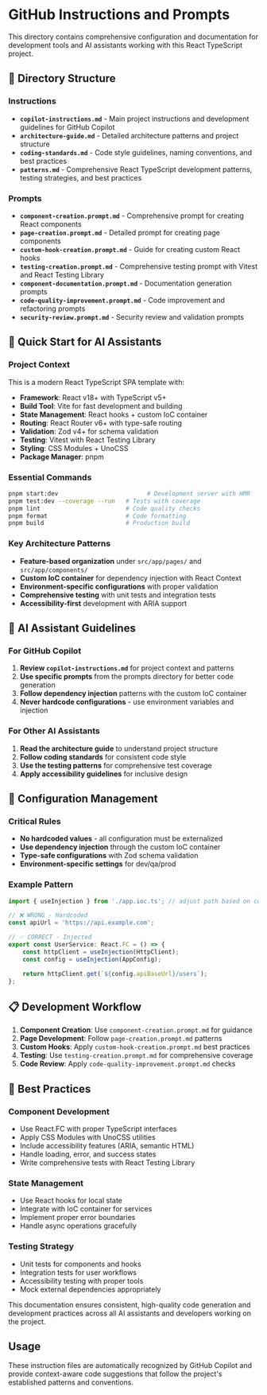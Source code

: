 # GitHub Instructions and Prompts

This directory contains comprehensive configuration and documentation for development tools and AI assistants working with this React TypeScript project.

## 📁 Directory Structure

### Instructions

- **`copilot-instructions.md`** - Main project instructions and development guidelines for GitHub Copilot
- **`architecture-guide.md`** - Detailed architecture patterns and project structure
- **`coding-standards.md`** - Code style guidelines, naming conventions, and best practices
- **`patterns.md`** - Comprehensive React TypeScript development patterns, testing strategies, and best practices

### Prompts

- **`component-creation.prompt.md`** - Comprehensive prompt for creating React components
- **`page-creation.prompt.md`** - Detailed prompt for creating page components
- **`custom-hook-creation.prompt.md`** - Guide for creating custom React hooks
- **`testing-creation.prompt.md`** - Comprehensive testing prompt with Vitest and React Testing Library
- **`component-documentation.prompt.md`** - Documentation generation prompts
- **`code-quality-improvement.prompt.md`** - Code improvement and refactoring prompts
- **`security-review.prompt.md`** - Security review and validation prompts

## 🚀 Quick Start for AI Assistants

### Project Context

This is a modern React TypeScript SPA template with:

- **Framework**: React v18+ with TypeScript v5+
- **Build Tool**: Vite for fast development and building
- **State Management**: React hooks + custom IoC container
- **Routing**: React Router v6+ with type-safe routing
- **Validation**: Zod v4+ for schema validation
- **Testing**: Vitest with React Testing Library
- **Styling**: CSS Modules + UnoCSS
- **Package Manager**: pnpm

### Essential Commands

```bash
pnpm start:dev                         # Development server with HMR
pnpm test:dev --coverage --run   # Tests with coverage
pnpm lint                        # Code quality checks
pnpm format                      # Code formatting
pnpm build                       # Production build
```

### Key Architecture Patterns

- **Feature-based organization** under `src/app/pages/` and `src/app/components/`
- **Custom IoC container** for dependency injection with React Context
- **Environment-specific configurations** with proper validation
- **Comprehensive testing** with unit tests and integration tests
- **Accessibility-first** development with ARIA support

## 🎯 AI Assistant Guidelines

### For GitHub Copilot

1. **Review `copilot-instructions.md`** for project context and patterns
2. **Use specific prompts** from the prompts directory for better code generation
3. **Follow dependency injection** patterns with the custom IoC container
4. **Never hardcode configurations** - use environment variables and injection

### For Other AI Assistants

1. **Read the architecture guide** to understand project structure
2. **Follow coding standards** for consistent code style
3. **Use the testing patterns** for comprehensive test coverage
4. **Apply accessibility guidelines** for inclusive design

## 🔧 Configuration Management

### Critical Rules

- **No hardcoded values** - all configuration must be externalized
- **Use dependency injection** through the custom IoC container
- **Type-safe configurations** with Zod schema validation
- **Environment-specific settings** for dev/qa/prod

### Example Pattern

```typescript
import { useInjection } from './app.ioc.ts'; // adjust path based on component location

// ❌ WRONG - Hardcoded
const apiUrl = 'https://api.example.com';

// ✅ CORRECT - Injected
export const UserService: React.FC = () => {
	const httpClient = useInjection(HttpClient);
	const config = useInjection(AppConfig);

	return httpClient.get(`${config.apiBaseUrl}/users`);
};
```

## 📋 Development Workflow

1. **Component Creation**: Use `component-creation.prompt.md` for guidance
2. **Page Development**: Follow `page-creation.prompt.md` patterns
3. **Custom Hooks**: Apply `custom-hook-creation.prompt.md` best practices
4. **Testing**: Use `testing-creation.prompt.md` for comprehensive coverage
5. **Code Review**: Apply `code-quality-improvement.prompt.md` checks

## 🌟 Best Practices

### Component Development

- Use React.FC with proper TypeScript interfaces
- Apply CSS Modules with UnoCSS utilities
- Include accessibility features (ARIA, semantic HTML)
- Handle loading, error, and success states
- Write comprehensive tests with React Testing Library

### State Management

- Use React hooks for local state
- Integrate with IoC container for services
- Implement proper error boundaries
- Handle async operations gracefully

### Testing Strategy

- Unit tests for components and hooks
- Integration tests for user workflows
- Accessibility testing with proper tools
- Mock external dependencies appropriately

This documentation ensures consistent, high-quality code generation and development practices across all AI assistants and developers working on the project.

## Usage

These instruction files are automatically recognized by GitHub Copilot and provide context-aware code suggestions that follow the project's established patterns and conventions.
